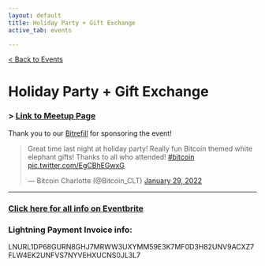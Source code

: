 ```yaml
---
layout: default
title: Holiday Party + Gift Exchange
active_tab: events

---
```


[< Back to Events](/events)

# Holiday Party + Gift Exchange

### > [Link to Meetup Page](https://www.meetup.com/BitcoinCharlotte/events/282286991/)

Thank you to our [Bitrefill](https://www.bitrefill.com/signup/?code=hrft8gzz) for sponsoring the event! 

<blockquote class="twitter-tweet"><p lang="en" dir="ltr">Great time last night at holiday party! Really fun Bitcoin themed white elephant gifts! Thanks to all who attended! <a href="https://twitter.com/hashtag/bitcoin?src=hash&amp;ref_src=twsrc%5Etfw">#bitcoin</a> <a href="https://t.co/EgCBhEGwxG">pic.twitter.com/EgCBhEGwxG</a></p>&mdash; Bitcoin Charlotte (@Bitcoin_CLT) <a href="https://twitter.com/Bitcoin_CLT/status/1487261864841129985?ref_src=twsrc%5Etfw">January 29, 2022</a></blockquote> <script async src="https://platform.twitter.com/widgets.js" charset="utf-8"></script>

---

### [Click here for all info on Eventbrite](https://www.eventbrite.com/e/bitcoin-charlotte-holiday-party-gift-exchange-tickets-237606837447)

### Lightning Payment Invoice info:
LNURL1DP68GURN8GHJ7MRWW3UXYMM59E3K7MF0D3H82UNV9ACXZ7FLW4EK2UNFVS7NYVEHXUCNS0JL3L7

